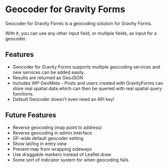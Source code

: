 Geocoder for Gravity Forms
==========================

Geocoder for Gravity Forms is a geocoding solution for Gravity Forms. 

With it, you can use any other input field, or multiple fields, as input for a geocoder.

Features
--------

 * Geocoder for Gravity Forms supports multiple geocoding services and new services can be added easily. 
 * Results are returned as GeoJSON
 * Includes WP-GeoMeta - Posts and users created with GravityForms can store real spatial data which can then be queried with real spatial query functions.
 * Default Geocoder doesn't even need an API key!

Future Features
---------------

 * Reverse geocoding (map point to address)
 * Reverse geocoding in admin interface
 * GF-wide default geocoder setting
 * Show lat/lng in entry view
 * Prevent map from wrapping sideways
 * Use draggable markers instead of Leaflet.draw
 * Some sort of indicator system for when geocoding fails
